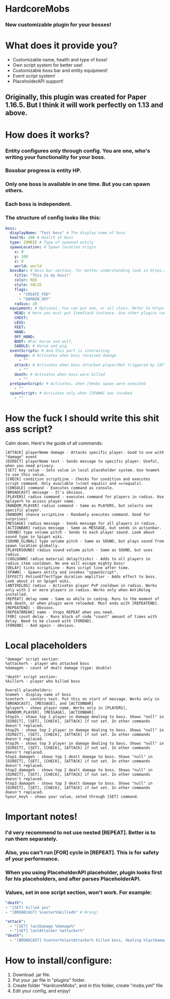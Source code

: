 # HardcoreMobs
### New customizable plugin for your bosses!

# What does it provide you?
- Customizable name, health and type of boss!
- Own script system for better use!
- Customizable boss bar and entity equipment!
- Event script system!
- PlaceholderAPI support!
## Originally, this plugin was created for Paper 1.16.5. But I think it will work perfectly on 1.13 and above.

# How does it works?
### Entity configures only through config. You are one, who's writing your functionality for your boss.
### Bossbar progress is entity HP.
### Only one boss is available in one time. But you can spawn others.
### Each boss is independent.
### The structure of config looks like this:
```yaml
boss:
  displayName: "Test boss" # The display name of boss
  health: 200 # Health of boss
  type: ZOMBIE # Type of spawned entity
  spawnLocation: # Spawn location origin
    x: 0
    y: 100
    z: 0
    world: world
  bossBar: # Boss bar section, for better understanding look in https://hub.spigotmc.org/javadocs/spigot/org/bukkit/boss/BossBar.html
    title: "This is my boss!"
    color: RED 
    style: SOLID
    flags:
      - "CREATE_FOG"
      - "DARKEN_SKY"
    radius: 20
  equipment: # Optional. You can put one, or all slots. Refer to https://hub.spigotmc.org/javadocs/spigot/org/bukkit/inventory/EquipmentSlot.html
    HEAD: # Here you must put ItemStack instance. Use other plugins config for this.
    CHEST:
    LEGS:
    FEET:
    HAND:
    OFF_HAND:
    BODY: #For horse and wolf,
    SADDLE: # Horse and pig.
  eventScripts: # And this part is interesting
    damage: # Activates when boss received damage
      - ""
    attack: # Activates when boss attacked player(Not triggered by [ATTACK])
      - ""
    death: # Activates when boss were killed
      - ""
  preSpawnScript: # Activates, when /hmobs spawn were executed
    - ""
  spawnScript: # Activates only when [SPAWN] was invoked
    - ""
```

# How the fuck I should write this shit ass script?
Calm down. Here's the guide of all commands:
```
[ATTACK] playerName damage - Attacks specific player. Good to use with "damage" event
[DIRECT] playerName text - Sends message to specific player. Useful, when you need privacy.
[SET] key value - Sets value in local placeholder system. Use %name% to use this value.
[CHECK] condition scriptLine - Checks for condition and executes script command. Only available !=(not equals) and ==(equals).
[CONSOLE] command - Executes command as console.
[BROADCAST] message - It's obvious.
[PLAYERS] radius command - executes command for players in radius. Use %player% to access player name.
[RANDOM_PLAYER] radius command - Same as PLAYERS, but selects one specific player.
[RANDOM] chance scriptLine - Randomly executes command. Good for surprises!
[MESSAGE] radius message - Sends message for all players in radius.
[ACTIONBAR] radius message - Same as MESSAGE, but sends in actionbar.
[SOUND] type volume pitch - Sends to each player sound. Look about sound type in Spigot wiki.
[SOUND_GLOBAL] type volume pitch - Same as SOUND, but plays sound from spawn location globally.
[PLAYERSOUND] radius sound volume pitch - Same as SOUND, but uses radius.
[COOLDOWN] radius material delay(ticks) - Adds to all players in radius item cooldown. No one will escape mighty boss!
[DELAY] ticks scriptLine - Runs script line after time.
[SPAWN] - Spawns entity and invokes "spawnScript".
[EFFECT] PotionEffectType duration amplifier - Adds effect to boss. Look about it on Spigot wiki.
[ANTIRELOG] radius - Activates player PvP cooldown in radius. Works only with 2 or more players in radius. Works only when AntiRelog installed.
[REPEAT] delay name - Same as while in coding. Runs to the moment of mob death, or when plugin were reloaded. Must ends with [REPEATEND].
[REPEATEND] - Obvious.
[REPEATBREAK] name - Stops REPEAT when you need.
[FOR] count delay - Runs block of code "count" amount of times with delay. Need to be closed with [FOREND].
[FOREND] - And again - obvious.
```
# Local placeholders
```
"damage" script section:
%attacker% - player who attacked boss
%damage% - count of dealt damage (type: double)

"death" script section:
%killer% - player who killed boss

Overall placeholders:
%name% - display name of boss
%center% - centers text. Put this on start of message. Works only in [BROADCAST], [MESSAGE], and [ACTIONBAR]
%player% - shows player name. Works only in [PLAYERS], [RANDOM_PLAYER], [MESSAGE], [ACTIONBAR].
%top1% - shows top 1 player in damage dealing to boss. Shows "null" in [DIRECT], [SET], [CHECK], [ATTACK] if not set. In other commands doesn't replaced.
%top2% - shows top 2 player in damage dealing to boss. Shows "null" in [DIRECT], [SET], [CHECK], [ATTACK] if not set. In other commands doesn't replaced.
%top3% - shows top 3 player in damage dealing to boss. Shows "null" in [DIRECT], [SET], [CHECK], [ATTACK] if not set. In other commands doesn't replaced.
%top1_damage% - shows top 1 dealt damage to boss. Shows "null" in [DIRECT], [SET], [CHECK], [ATTACK] if not set. In other commands doesn't replaced.
%top2_damage% - shows top 2 dealt damage to boss. Shows "null" in [DIRECT], [SET], [CHECK], [ATTACK] if not set. In other commands doesn't replaced.
%top3_damage% - shows top 3 dealt damage to boss. Shows "null" in [DIRECT], [SET], [CHECK], [ATTACK] if not set. In other commands doesn't replaced.
%your_key% - shows your value, seted through [SET] command.
```

# Important notes!
### I'd very recommend to not use nested [REPEAT]. Better is to run them separately.
### Also, you can't run [FOR] cycle in [REPEAT]. This is for safety of your performance.
### When you using PlaceholderAPI placeholder, plugin looks first for his placeholders, and after parses PlaceholderAPI.
### Values, set in one script section, won't work. For example:
```yaml
"death":
- "[SET] killed yes"
- "[BROADCAST] %center%%killed%" # Wrong!
```
```yaml
"attack":
  - "[SET] lastDamage %damage%"
  - "[SET] lastAttacker %attacker%"
"death":
  - "[BROADCAST] %center%%lastAttacker% killed boss, dealing %lastDamage% damage!" # Not perfect, but great example!
```

# How to install/configure:
1. Download .jar file.
2. Put your .jar file in "plugins" folder.
3. Create folder "HardcoreMobs", and in this folder, create "mobs.yml" file.
4. Edit your config, and enjoy!